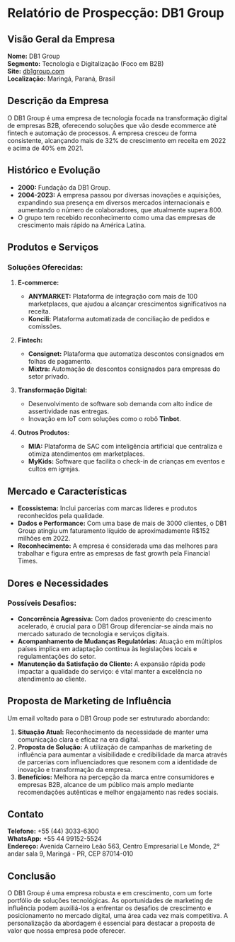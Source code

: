 # Relatório de Prospecção: DB1 Group

## Visão Geral da Empresa
**Nome:** DB1 Group  
**Segmento:** Tecnologia e Digitalização (Foco em B2B)  
**Site:** [db1group.com](http://www.db1group.com)  
**Localização:** Maringá, Paraná, Brasil  

## Descrição da Empresa
O DB1 Group é uma empresa de tecnologia focada na transformação digital de empresas B2B, oferecendo soluções que vão desde ecommerce até fintech e automação de processos. A empresa cresceu de forma consistente, alcançando mais de 32% de crescimento em receita em 2022 e acima de 40% em 2021.

## Histórico e Evolução
- **2000:** Fundação da DB1 Group.
- **2004-2023:** A empresa passou por diversas inovações e aquisições, expandindo sua presença em diversos mercados internacionais e aumentando o número de colaboradores, que atualmente supera 800.
- O grupo tem recebido reconhecimento como uma das empresas de crescimento mais rápido na América Latina.

## Produtos e Serviços
### Soluções Oferecidas:
1. **E-commerce:**
   - **ANYMARKET:** Plataforma de integração com mais de 100 marketplaces, que ajudou a alcançar crescimentos significativos na receita.
   - **Koncili:** Plataforma automatizada de conciliação de pedidos e comissões.

2. **Fintech:**
   - **Consignet:** Plataforma que automatiza descontos consignados em folhas de pagamento.
   - **Mixtra:** Automação de descontos consignados para empresas do setor privado.

3. **Transformação Digital:**
   - Desenvolvimento de software sob demanda com alto índice de assertividade nas entregas.
   - Inovação em IoT com soluções como o robô **Tinbot**.

4. **Outros Produtos:**
   - **MIA:** Plataforma de SAC com inteligência artificial que centraliza e otimiza atendimentos em marketplaces.
   - **MyKids:** Software que facilita o check-in de crianças em eventos e cultos em igrejas.

## Mercado e Características
- **Ecossistema:** Inclui parcerias com marcas líderes e produtos reconhecidos pela qualidade.
- **Dados e Performance:** Com uma base de mais de 3000 clientes, o DB1 Group atingiu um faturamento líquido de aproximadamente R$152 milhões em 2022.
- **Reconhecimento:** A empresa é considerada uma das melhores para trabalhar e figura entre as empresas de fast growth pela Financial Times.

## Dores e Necessidades
### Possíveis Desafios:
- **Concorrência Agressiva:** Com dados proveniente do crescimento acelerado, é crucial para o DB1 Group diferenciar-se ainda mais no mercado saturado de tecnologia e serviços digitais.
- **Acompanhamento de Mudanças Regulatórias:** Atuação em múltiplos países implica em adaptação contínua às legislações locais e regulamentações do setor.
- **Manutenção da Satisfação do Cliente:** A expansão rápida pode impactar a qualidade do serviço: é vital manter a excelência no atendimento ao cliente.

## Proposta de Marketing de Influência
Um email voltado para o DB1 Group pode ser estruturado abordando:
1. **Situação Atual:** Reconhecimento da necessidade de manter uma comunicação clara e eficaz na era digital.
2. **Proposta de Solução:** A utilização de campanhas de marketing de influência para aumentar a visibilidade e credibilidade da marca através de parcerias com influenciadores que resonem com a identidade de inovação e transformação da empresa.
3. **Benefícios:** Melhora na percepção da marca entre consumidores e empresas B2B, alcance de um público mais amplo mediante recomendações autênticas e melhor engajamento nas redes sociais.

## Contato
**Telefone:** +55 (44) 3033-6300  
**WhatsApp:** +55 44 99152-5524  
**Endereço:** Avenida Carneiro Leão 563, Centro Empresarial Le Monde, 2° andar sala 9, Maringá - PR, CEP 87014-010  

## Conclusão
O DB1 Group é uma empresa robusta e em crescimento, com um forte portfólio de soluções tecnológicas. As oportunidades de marketing de influência podem auxiliá-los a enfrentar os desafios de crescimento e posicionamento no mercado digital, uma área cada vez mais competitiva. A personalização da abordagem é essencial para destacar a proposta de valor que nossa empresa pode oferecer.